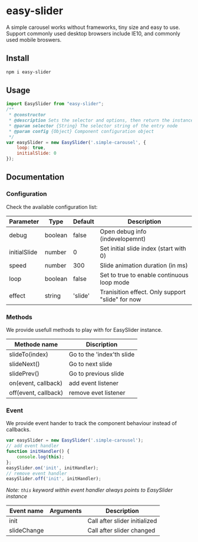 # easy-slider
A simple carousel works without frameworks, tiny size and easy to use.
Support commonly used desktop browsers include IE10, and commonly used mobile broswers.
## Install
```bash
npm i easy-slider
```
## Usage
```javascript
import EasySlider from "easy-slider";
/**
 * @constructor
 * @description Sets the selector and options, then return the instance
 * @param selector {String} The selector string of the entry node
 * @param config {Object} Component configuration object
 */
var easySlider = new EasySlider('.simple-carousel', {
    loop: true,
    initialSlide: 0
});
```
## Documentation
### Configuration
Check the available configuration list:

| Parameter | Type | Default | Description |
| ---------- | ----------- | ----------- | ----------- |
| debug | boolean | false | Open debug info (indevelopemnt) |
| initialSlide | number | 0 | Set initial slide index (start with 0) |
| speed | number | 300 | Slide animation duration (in ms) |
| loop | boolean | false | Set to true to enable continuous loop mode |
| effect | string | 'slide' | Tranisition effect. Only support "slide" for now |

### Methods
We provide usefull methods to play with for EasySlider instance.

| Methode name | Discription |
| ---------- | -----------|
| slideTo(index) | Go to the 'index'th slide  |
| slideNext() | Go to next slide |
| slidePrev() | Go to previous slide |
| on(event, callback) | add event listener |
| off(event, callback) | remove evet listener |

### Event
We provide event hander to track the component behaviour instead of callbacks.
```javascript
var easySlider = new EasySlider('.simple-carousel');
// add event handler
function initHandler() {
    console.log(this);
};
easySlider.on('init', initHandler);
// remove event handler
easySlider.off('init', initHandler);
```
*Note: `this` keyword within event handler always points to EasySlider instance*

| Event name | Arguments | Description |
| ---------- | -----------| -----------|
| init |  | Call after slider initialized |
| slideChange | | Call after slider changed